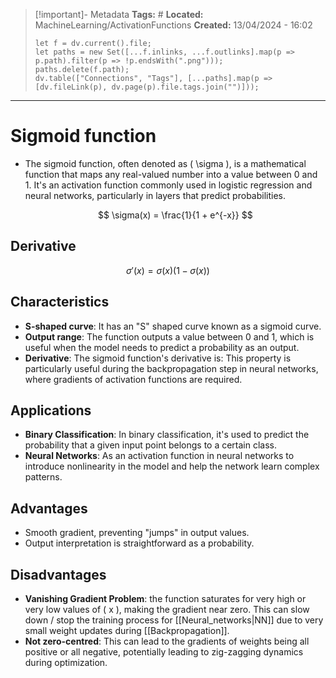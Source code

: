 > [!important]- Metadata
> **Tags:** #
> **Located:** MachineLearning/ActivationFunctions
> **Created:** 13/04/2024 - 16:02
> ```dataviewjs
> let f = dv.current().file;
> let paths = new Set([...f.inlinks, ...f.outlinks].map(p => p.path).filter(p => !p.endsWith(".png")));
> paths.delete(f.path);
> dv.table(["Connections", "Tags"], [...paths].map(p => [dv.fileLink(p), dv.page(p).file.tags.join("")]));
> ```

___
# Sigmoid function

- The sigmoid function, often denoted as \( \sigma \), is a mathematical function that maps any real-valued number into a value between 0 and 1. It's an activation function commonly used in logistic regression and neural networks, particularly in layers that predict probabilities.

  $$ \sigma(x) = \frac{1}{1 + e^{-x}} $$
## Derivative 

  $$ \sigma'(x) = \sigma(x)(1 - \sigma(x)) $$
## Characteristics
- **S-shaped curve**: It has an "S" shaped curve known as a sigmoid curve.
- **Output range**: The function outputs a value between 0 and 1, which is useful when the model needs to predict a probability as an output.
- **Derivative**: The sigmoid function's derivative is:
  This property is particularly useful during the backpropagation step in neural networks, where gradients of activation functions are required.

## Applications
- **Binary Classification**: In binary classification, it's used to predict the probability that a given input point belongs to a certain class.
- **Neural Networks**: As an activation function in neural networks to introduce nonlinearity in the model and help the network learn complex patterns.

## Advantages
- Smooth gradient, preventing "jumps" in output values.
- Output interpretation is straightforward as a probability.
## Disadvantages

- **Vanishing Gradient Problem**: the function saturates for very high or very low values of \( x \), making the gradient near zero. This can slow down /  stop the training process for [[Neural_networks|NN]] due to very small weight updates during [[Backpropagation]].
- **Not zero-centred**: This can lead to the gradients of weights being all positive or all negative, potentially leading to zig-zagging dynamics during optimization.